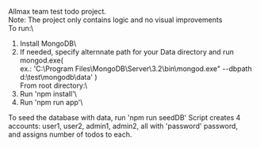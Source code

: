 Allmax team test todo project.\
Note: The project only contains logic and no visual improvements\
To run:\
1. Install MongoDB\
2. If needed, specify alternnate path for your Data directory and run mongod.exe(\
ex.: 'C:\Program Files\MongoDB\Server\3.2\bin\mongod.exe" --dbpath d:\test\mongodb\data' )\
From root directory:\
3. Run 'npm install'\
4. Run 'npm run app'\

To seed the database with data, run 'npm run seedDB'
Script creates 4 accounts: user1, user2, admin1, admin2, all with 'password' password,\
and assigns number of todos to each.

